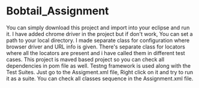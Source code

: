 # Bobtail_Assignment
You can simply download this project and import into your eclipse and run it.
I have added chrome driver in the project but if don't work, You can set a path to your local directory.
I made separate class for configuration where browser driver and URL info is given.
There's separate class for locators where all the locators are present and i have called them in different test cases.
This project is maved based project so you can check all dependencies in pom file as well.
Testng framework is used along with the Test Suites.
Just go to the Assigment.xml file, Right click on it and try to run it as a suite.
You can check all classes sequence in the Assignment.xml file.
